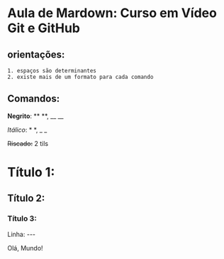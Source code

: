 # Aula de Mardown: Curso em Vídeo Git e GitHub

  ## orientações: 
    1. espaços são determinantes
    2. existe mais de um formato para cada comando
    
## Comandos:

**Negrito**: ** **, __ __

*Itálico*: * *, _ _

~~Riscado:~~ 2 tils

# Título 1: #
## Título 2: ##
### Título 3: ###

Linha: ---

Olá, Mundo!
